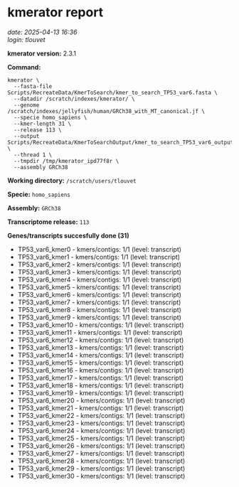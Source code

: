 # kmerator report
*date: 2025-04-13 16:36*  
*login: tlouvet*

**kmerator version:** 2.3.1

**Command:**

```
kmerator \
  --fasta-file Scripts/RecreateData/KmerToSearch/kmer_to_search_TP53_var6.fasta \
  --datadir /scratch/indexes/kmerator/ \
  --genome /scratch/indexes/jellyfish/human/GRCh38_with_MT_canonical.jf \
  --specie homo_sapiens \
  --kmer-length 31 \
  --release 113 \
  --output Scripts/RecreateData/KmerToSearchOutput/kmer_to_search_TP53_var6_output \
  --thread 1 \
  --tmpdir /tmp/kmerator_ipd77f8r \
  --assembly GRCh38
```

**Working directory:** `/scratch/users/tlouvet`

**Specie:** `homo_sapiens`

**Assembly:** `GRCh38`

**Transcriptome release:** `113`

**Genes/transcripts succesfully done (31)**

- TP53_var6_kmer0 - kmers/contigs: 1/1 (level: transcript)
- TP53_var6_kmer1 - kmers/contigs: 1/1 (level: transcript)
- TP53_var6_kmer2 - kmers/contigs: 1/1 (level: transcript)
- TP53_var6_kmer3 - kmers/contigs: 1/1 (level: transcript)
- TP53_var6_kmer4 - kmers/contigs: 1/1 (level: transcript)
- TP53_var6_kmer5 - kmers/contigs: 1/1 (level: transcript)
- TP53_var6_kmer6 - kmers/contigs: 1/1 (level: transcript)
- TP53_var6_kmer7 - kmers/contigs: 1/1 (level: transcript)
- TP53_var6_kmer8 - kmers/contigs: 1/1 (level: transcript)
- TP53_var6_kmer9 - kmers/contigs: 1/1 (level: transcript)
- TP53_var6_kmer10 - kmers/contigs: 1/1 (level: transcript)
- TP53_var6_kmer11 - kmers/contigs: 1/1 (level: transcript)
- TP53_var6_kmer12 - kmers/contigs: 1/1 (level: transcript)
- TP53_var6_kmer13 - kmers/contigs: 1/1 (level: transcript)
- TP53_var6_kmer14 - kmers/contigs: 1/1 (level: transcript)
- TP53_var6_kmer15 - kmers/contigs: 1/1 (level: transcript)
- TP53_var6_kmer16 - kmers/contigs: 1/1 (level: transcript)
- TP53_var6_kmer17 - kmers/contigs: 1/1 (level: transcript)
- TP53_var6_kmer18 - kmers/contigs: 1/1 (level: transcript)
- TP53_var6_kmer19 - kmers/contigs: 1/1 (level: transcript)
- TP53_var6_kmer20 - kmers/contigs: 1/1 (level: transcript)
- TP53_var6_kmer21 - kmers/contigs: 1/1 (level: transcript)
- TP53_var6_kmer22 - kmers/contigs: 1/1 (level: transcript)
- TP53_var6_kmer23 - kmers/contigs: 1/1 (level: transcript)
- TP53_var6_kmer24 - kmers/contigs: 1/1 (level: transcript)
- TP53_var6_kmer25 - kmers/contigs: 1/1 (level: transcript)
- TP53_var6_kmer26 - kmers/contigs: 1/1 (level: transcript)
- TP53_var6_kmer27 - kmers/contigs: 1/1 (level: transcript)
- TP53_var6_kmer28 - kmers/contigs: 1/1 (level: transcript)
- TP53_var6_kmer29 - kmers/contigs: 1/1 (level: transcript)
- TP53_var6_kmer30 - kmers/contigs: 1/1 (level: transcript)
